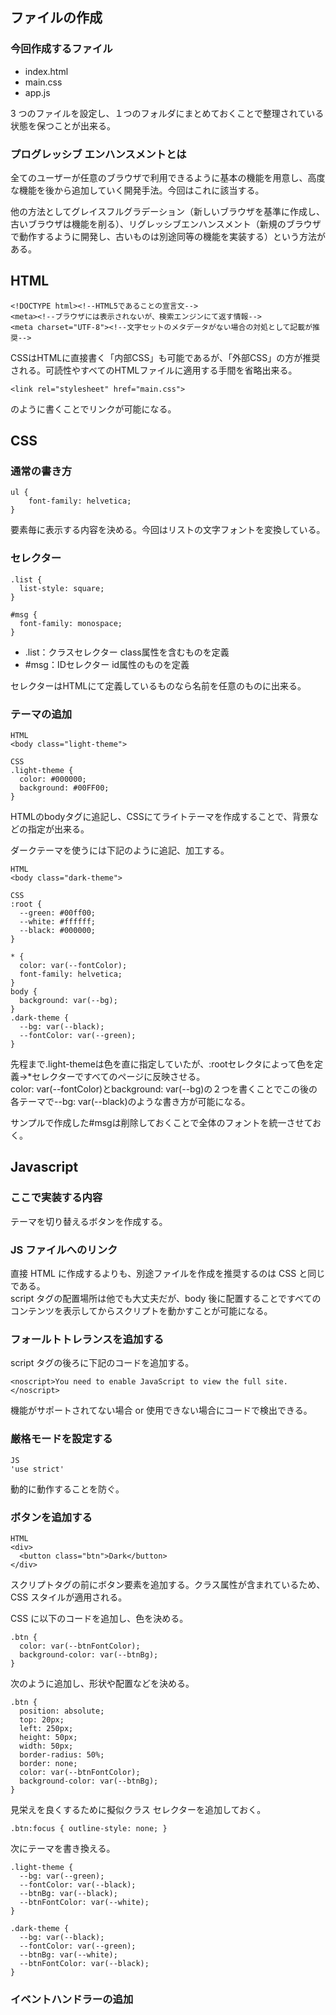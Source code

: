 ## ファイルの作成
### 今回作成するファイル
- index.html
- main.css
- app.js
  
3 つのファイルを設定し、１つのフォルダにまとめておくことで整理されている状態を保つことが出来る。  
  
### プログレッシブ エンハンスメントとは
全てのユーザーが任意のブラウザで利用できるように基本の機能を用意し、高度な機能を後から追加していく開発手法。今回はこれに該当する。  
  
他の方法としてグレイスフルグラデーション（新しいブラウザを基準に作成し、古いブラウザは機能を削る）、リグレッシブエンハンスメント（新規のブラウザで動作するように開発し、古いものは別途同等の機能を実装する）という方法がある。  
  
## HTML
```
<!DOCTYPE html><!--HTML5であることの宣言文-->
<meta><!--ブラウザには表示されないが、検索エンジンにて返す情報-->  
<meta charset="UTF-8"><!--文字セットのメタデータがない場合の対処として記載が推奨-->
```
   
CSSはHTMLに直接書く「内部CSS」も可能であるが、「外部CSS」の方が推奨される。可読性やすべてのHTMLファイルに適用する手間を省略出来る。  
   
```
<link rel="stylesheet" href="main.css">
```
のように書くことでリンクが可能になる。  
  
## CSS
### 通常の書き方
```
ul {
    font-family: helvetica;
}
```
要素毎に表示する内容を決める。今回はリストの文字フォントを変換している。
  
### セレクター
```
.list {
  list-style: square;
}

#msg {
  font-family: monospace;
}
```
 - .list：クラスセレクター
 class属性を含むものを定義
 - #msg：IDセレクター
 id属性のものを定義
  
セレクターはHTMLにて定義しているものなら名前を任意のものに出来る。  
  
### テーマの追加
```
HTML
<body class="light-theme">

CSS
.light-theme {
  color: #000000;
  background: #00FF00;
}
```
HTMLのbodyタグに追記し、CSSにてライトテーマを作成することで、背景などの指定が出来る。  
  
ダークテーマを使うには下記のように追記、加工する。  
```
HTML
<body class="dark-theme">

CSS
:root {
  --green: #00ff00;
  --white: #ffffff;
  --black: #000000;
}

* {
  color: var(--fontColor);
  font-family: helvetica;
}
body {
  background: var(--bg);
}
.dark-theme {
  --bg: var(--black);
  --fontColor: var(--green);
}
```
先程まで.light-themeは色を直に指定していたが、:rootセレクタによって色を定義→*セレクターですべてのページに反映させる。  
color: var(--fontColor)とbackground: var(--bg)の２つを書くことでこの後の各テーマで--bg: var(--black)のような書き方が可能になる。  
  
サンプルで作成した#msgは削除しておくことで全体のフォントを統一させておく。  
  
## Javascript
### ここで実装する内容
テーマを切り替えるボタンを作成する。  
  
### JS ファイルへのリンク
直接 HTML に作成するよりも、別途ファイルを作成を推奨するのは CSS と同じである。  
script タグの配置場所は他でも大丈夫だが、body 後に配置することですべてのコンテンツを表示してからスクリプトを動かすことが可能になる。  
  
### フォールトトレランスを追加する
script タグの後ろに下記のコードを追加する。  

```
<noscript>You need to enable JavaScript to view the full site.</noscript>
```
機能がサポートされてない場合 or 使用できない場合にコードで検出できる。  
  
### 厳格モードを設定する
```
JS
'use strict'
```
動的に動作することを防ぐ。  
  
### ボタンを追加する
```
HTML
<div>
  <button class="btn">Dark</button>
</div>
```
スクリプトタグの前にボタン要素を追加する。クラス属性が含まれているため、CSS スタイルが適用される。  
  
CSS に以下のコードを追加し、色を決める。  
```
.btn {
  color: var(--btnFontColor);
  background-color: var(--btnBg);
}
```

次のように追加し、形状や配置などを決める。
```
.btn {
  position: absolute;
  top: 20px;
  left: 250px;
  height: 50px;
  width: 50px;
  border-radius: 50%;
  border: none;
  color: var(--btnFontColor);
  background-color: var(--btnBg);
}
```
  
見栄えを良くするために擬似クラス セレクターを追加しておく。
```
.btn:focus { outline-style: none; }
```
  
次にテーマを書き換える。
```
.light-theme {
  --bg: var(--green);
  --fontColor: var(--black);
  --btnBg: var(--black);
  --btnFontColor: var(--white);
}

.dark-theme {
  --bg: var(--black);
  --fontColor: var(--green);
  --btnBg: var(--white);
  --btnFontColor: var(--black);
}
```
  
### イベントハンドラーの追加
